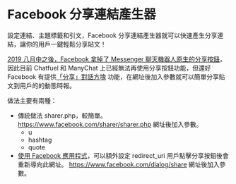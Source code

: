 # Facebook 分享連結產生器

設定連結、主題標籤和引文，Facebook 分享連結產生器就可以快速產生分享連結，讓你的用戶一鍵輕鬆分享貼文！

[2019 八月中之後，Facebook 拿掉了 Messenger 聊天機器人原生的分享按鈕](https://developers.facebook.com/docs/messenger-platform/send-messages/buttons#share)，因此目前 Chatfuel 和 ManyChat 上已經無法再使用分享按鈕功能，但還好 Facebook 有提供[「分享」對話方塊](https://developers.facebook.com/docs/sharing/reference/share-dialog/) 功能，在網址後加入參數就可以簡單分享貼文到用戶的的動態時報。

做法主要有兩種：

- 傳統做法 sharer.php，較簡單。  
  https://www.facebook.com/sharer/sharer.php 網址後加入參數。
  - u
  - hashtag
  - quote
- [使用 Facebook 應用程式](https://developers.facebook.com/docs/sharing/reference/share-dialog/)，可以額外設定 redirect_uri 用戶點擊分享按鈕後會重新導向此網址。
  https://www.facebook.com/dialog/share 網址後加入參數。
